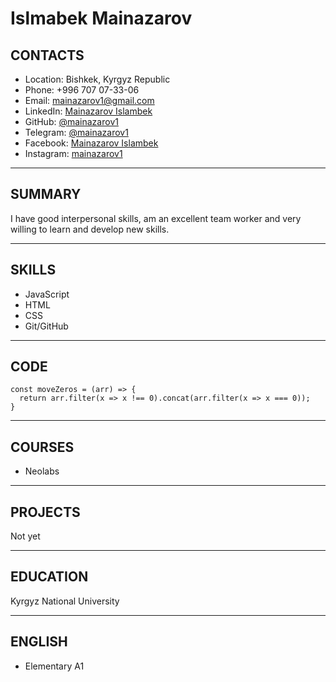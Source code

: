 # Islmabek Mainazarov

## CONTACTS
- Location: Bishkek, Kyrgyz Republic
- Phone: +996 707 07-33-06
- Email: mainazarov1@gmail.com
- LinkedIn: [Mainazarov Islambek](https://www.linkedin.com/in/mainazarov1/)
- GitHub: [@mainazarov1](https://github.com/mainazarov1)
- Telegram: [@mainazarov1](https://t.me/mainazarov1)
- Facebook: [Mainazarov Islambek](https://www.facebook.com/mainazarov1)
- Instagram: [mainazarov1](https://www.instagram.com/mainazarov1/?hl=ru)

----
## SUMMARY
I have good interpersonal skills, am an excellent team worker and very willing to learn and develop new skills.

----
## SKILLS
- JavaScript
- HTML
- CSS
- Git/GitHub

----
## CODE
```
const moveZeros = (arr) => {
  return arr.filter(x => x !== 0).concat(arr.filter(x => x === 0));
}
```
----
## COURSES
- Neolabs
----
## PROJECTS
Not yet

----
## EDUCATION
Kyrgyz National University

----
## ENGLISH
- Elementary A1
